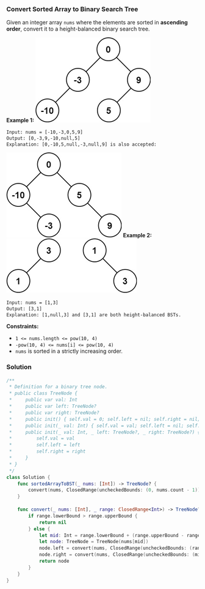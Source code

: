 
### Convert Sorted Array to Binary Search Tree

Given an integer array `nums` where the elements are sorted in __ascending order__, convert it to a height-balanced binary search tree.

__Example 1:__
![images/question_108-0.jpg](../images/question_108-0.jpg)
```
Input: nums = [-10,-3,0,5,9]
Output: [0,-3,9,-10,null,5]
Explanation: [0,-10,5,null,-3,null,9] is also accepted:
```
![images/question_108-1.jpg](../images/question_108-1.jpg)
__Example 2:__
![images/question_108-2.jpg](../images/question_108-2.jpg)
```
Input: nums = [1,3]
Output: [3,1]
Explanation: [1,null,3] and [3,1] are both height-balanced BSTs.
```
 
__Constraints:__
* `1 <= nums.length <= pow(10, 4)`
* `-pow(10, 4) <= nums[i] <= pow(10, 4)`
* `nums` is sorted in a strictly increasing order.

### Solution
```Swift
/**
 * Definition for a binary tree node.
 * public class TreeNode {
 *     public var val: Int
 *     public var left: TreeNode?
 *     public var right: TreeNode?
 *     public init() { self.val = 0; self.left = nil; self.right = nil; }
 *     public init(_ val: Int) { self.val = val; self.left = nil; self.right = nil; }
 *     public init(_ val: Int, _ left: TreeNode?, _ right: TreeNode?) {
 *         self.val = val
 *         self.left = left
 *         self.right = right
 *     }
 * }
 */
class Solution {
    func sortedArrayToBST(_ nums: [Int]) -> TreeNode? {
        convert(nums, ClosedRange(uncheckedBounds: (0, nums.count - 1)))
    }

    func convert(_ nums: [Int], _ range: ClosedRange<Int>) -> TreeNode? {
        if range.lowerBound > range.upperBound {
            return nil
        } else {
            let mid: Int = range.lowerBound + (range.upperBound - range.lowerBound) / 2
            let node: TreeNode = TreeNode(nums[mid])
            node.left = convert(nums, ClosedRange(uncheckedBounds: (range.lowerBound, mid - 1)))
            node.right = convert(nums, ClosedRange(uncheckedBounds: (mid + 1, range.upperBound)))
            return node 
        }
    }
}
```